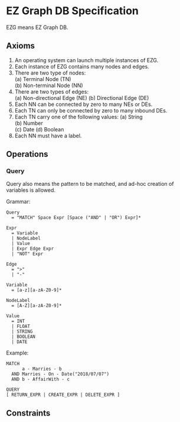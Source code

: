 # EZ Graph DB Specification

EZG means EZ Graph DB.

## Axioms
1. An operating system can launch multiple instances of EZG.
2. Each instance of EZG contains many nodes and edges.
3. There are two type of nodes:  
  (a) Terminal Node (TN)  
  (b) Non-terminal Node (NN)
4. There are two types of edges:  
  (a) Non-directional Edge (NE)
  (b) Directional Edge (DE)
5. Each NN can be connected by zero to many NEs or DEs.
6. Each TN can only be connected by zero to many inbound DEs.
7. Each TN carry one of the following values:
  (a) String  
  (b) Number  
  (c) Date
  (d) Boolean
8. Each NN must have a label.

## Operations
### Query
Query also means the pattern to be matched, and ad-hoc creation of variables is allowed.

Grammar:
```
Query 
  = "MATCH" Space Expr [Space ("AND" | "OR") Expr]*
  
Expr 
  = Variable 
  | NodeLabel 
  | Value 
  | Expr Edge Expr 
  | "NOT" Expr
  
Edge 
  = ">" 
  | "-"
  
Variable 
  = [a-z][a-zA-Z0-9]*
  
NodeLabel 
  = [A-Z][a-zA-Z0-9]*
  
Value 
  = INT 
  | FLOAT 
  | STRING 
  | BOOLEAN 
  | DATE
```

Example:
```
MATCH 
      a - Marries - b 
  AND Marries - On - Date("2018/07/07")
  AND b - AffairWith - c
```

```
QUERY
[ RETURN_EXPR | CREATE_EXPR | DELETE_EXPR ]
```

## Constraints
